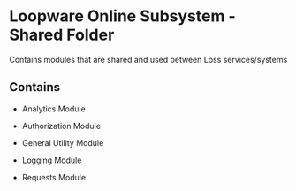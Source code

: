 # Loopware Online Subsystem - Shared Folder
Contains modules that are shared and used between Loss services/systems

## Contains
* Analytics Module

* Authorization Module

* General Utility Module

* Logging Module

* Requests Module